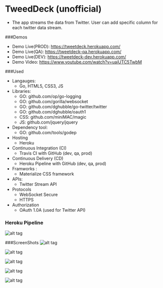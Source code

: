# TweedDeck (unofficial)
* The app streams the data from Twitter. User can add specific column for each twitter data stream.

###Demos
* Demo Live(PROD): https://tweetdeck.herokuapp.com/
* Demo Live(QA): https://tweetdeck-qa.herokuapp.com/
* Demo Live(DEV): https://tweetdeck-dev.herokuapp.com/
* Demo Video: https://www.youtube.com/watch?v=uaiUTC5TwbM

###Used
* Langauges: 
   * Go, HTML5, CSS3, JS
* Libraries:
    * GO:  github.com/op/go-logging
    * GO:  github.com/gorilla/websocket
    * GO:  github.com/dghubble/go-twitter/twitter
    * GO:  github.com/dghubble/oauth1
    * CSS: github.com/miniMAC/magic
    * JS:  github.com/jquery/jquery
* Dependency tool:
    * GO: github.com/tools/godep 
* Hosting
    * Heroku
* Continuous Integration (CI)
    * Travis CI with GitHub (dev, qa, prod)
* Continuous Delivery (CD) 
    * Heroku Pipeline with GitHub (dev, qa, prod)
* Framworks :
    *  Materialize CSS framework
* APIs:
    * Twitter Stream API
* Protocols
    * WebSocket Secure
    * HTTPS
* Authorization
    * OAuth 1.0A (used for Twitter API)
    
### Heroku Pipeline
![alt tag](http://passion-projects.weebly.com/uploads/4/2/6/7/42671647/9046146_orig.png)

###ScreenShots
![alt tag](http://passion-projects.weebly.com/uploads/4/2/6/7/42671647/5498636_orig.png)

![alt tag](http://passion-projects.weebly.com/uploads/4/2/6/7/42671647/525838_orig.png)

![alt tag](http://passion-projects.weebly.com/uploads/4/2/6/7/42671647/6814398_orig.png)

![alt tag](http://passion-projects.weebly.com/uploads/4/2/6/7/42671647/3183811_orig.png)

![alt tag](http://passion-projects.weebly.com/uploads/4/2/6/7/42671647/7650381_orig.png)
